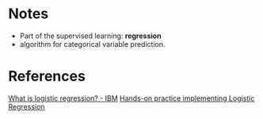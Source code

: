 # Notes

- Part of the supervised learning: **regression** 
- algorithm for categorical variable prediction.

# References

[What is logistic regression? - IBM](https://www.ibm.com/think/topics/logistic-regression)
[Hands-on practice implementing Logistic Regression](https://colab.research.google.com/drive/1KVi5sdZbOEuqNkcCgOh5SCQEPAXITpZO?usp=sharing)